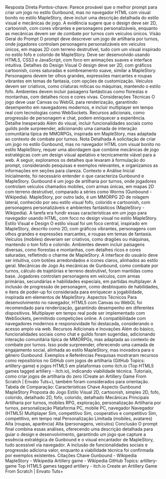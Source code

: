 Resposta Direta
Pontos-chave: Parece provável que o melhor prompt para criar um jogo no estilo Gunbound, mas no navegador HTML com visual bonito no estilo MapleStory, deve incluir uma descrição detalhada do estilo visual e mecânicas de jogo. A evidência sugere que o design deve ser 2D, cartoonish, com cores vibrantes e personagens personalizáveis, enquanto as mecânicas devem ser de combate por turnos com veículos únicos.
Visão Geral do Prompt
O prompt deve descrever um jogo de artilharia por turnos, onde jogadores controlam personagens personalizáveis em veículos únicos, em mapas 2D com terreno destrutível, tudo com um visual inspirado no estilo fofo e colorido de MapleStory. Deve ser desenvolvido usando HTML5, CSS3 e JavaScript, com foco em animações suaves e interface intuitiva.
Detalhes do Design Visual
O design deve ser 2D, com gráficos cartoonish, cores saturadas e sombreamento suave, similar a MapleStory. Personagens devem ter olhos grandes, expressões marcantes e roupas vibrantes em temas de fantasia, com opções de customização. Veículos devem ser criativos, como criaturas míticas ou máquinas, mantendo o estilo fofo. Ambientes devem incluir paisagens fantásticas como florestas e montanhas, com detalhes ricos e cores vivas.
Considerações Técnicas
O jogo deve usar Canvas ou WebGL para renderização, garantindo desempenho em navegadores modernos, e incluir multiplayer em tempo real com tecnologias como WebSockets. Recursos adicionais, como progressão de personagem e chat, podem enriquecer a experiência.
Detalhe Inesperado
Além do visual, incluir funcionalidades sociais como guilds pode surpreender, adicionando uma camada de interação comunitária típica de MMORPGs, inspirada em MapleStory, mas adaptada ao contexto de combate por turnos.
Nota Detalhada
A solicitação de criar um jogo no estilo Gunbound, mas no navegador HTML com visual bonito no estilo MapleStory, requer uma abordagem que combine mecânicas de jogo estratégicas com um design visual apelativo e tecnicamente viável para a web. A seguir, exploramos os detalhes que levaram à formulação do prompt, considerando pesquisas e exemplos relevantes, e organizamos as informações em seções para clareza.
Contexto e Análise Inicial
Inicialmente, foi necessário entender o que caracteriza Gunbound e MapleStory. Gunbound é um jogo de artilharia por turnos, onde jogadores controlam veículos chamados mobiles, com armas únicas, em mapas 2D com terreno destrutível, comparado a séries como Worms (Gunbound - Wikipedia). MapleStory, por outro lado, é um MMORPG 2D de rolagem lateral, conhecido por seu estilo visual fofo, colorido e cartoonish, com personagens personalizáveis e ambientes fantásticos (MapleStory - Wikipedia). A tarefa era fundir essas características em um jogo para navegador usando HTML, com foco no design visual no estilo MapleStory.
Estilo Visual e Design
O estilo visual foi um foco central, inspirado em MapleStory, descrito como 2D, com gráficos vibrantes, personagens com olhos grandes e expressões marcantes, e roupas em temas de fantasia. Veículos (mobiles) deveriam ser criativos, como dragões ou máquinas, mantendo o tom fofo e colorido. Ambientes devem incluir paisagens diversas, como florestas e montanhas, com detalhes ricos e cores saturadas, refletindo o charme de MapleStory. A interface do usuário deve ser intuitiva, com botões arredondados e ícones claros, alinhados ao estilo geral.
Mecânicas de Jogo
As mecânicas de Gunbound, como combate por turnos, cálculo de trajetórias e terreno destrutível, foram mantidas como base. Jogadores controlam personagens em veículos, com armas primárias, secundárias e habilidades especiais, em partidas multiplayer. A inclusão de progressão de personagem, como desbloqueio de habilidades, e itens de poder-up foi considerada para enriquecer a jogabilidade, inspirada em elementos de MapleStory.
Aspectos Técnicos
Para desenvolvimento no navegador, HTML5 com Canvas ou WebGL foi recomendado para renderização, garantindo desempenho em diferentes dispositivos. Multiplayer em tempo real pode ser implementado com WebSockets, permitindo competições online. A compatibilidade com navegadores modernos e responsividade foi destacada, considerando o acesso amplo via web.
Recursos Adicionais e Inovações
Além do básico, funcionalidades sociais como chat e guilds foram sugeridas, adicionando interação comunitária típica de MMORPGs, mas adaptada ao contexto de combate por turnos. Isso pode surpreender, oferecendo uma camada de engajamento social, alinhada ao estilo MapleStory, mas inovadora para o gênero Gunbound.
Exemplos e Referências
Pesquisas mostraram recursos como repositórios no GitHub com jogos de artilharia (GitHub Topics: artillery-game) e jogos HTML5 em plataformas como itch.io (Top HTML5 games tagged artillery - itch.io), indicando viabilidade técnica. Tutoriais, como criar jogos de artilharia do zero (Create an Artillery Game From Scratch | Envato Tuts+), também foram considerados para orientação.
Tabela de Comparação: Características Chave
Aspecto
Gunbound
MapleStory
Proposta do Jogo
Estilo Visual
2D, cartoonish, simples
2D, fofo, colorido, detalhado
2D, fofo, colorido, detalhado
Mecânicas Principais
Artilharia por turnos, mobiles
RPG, exploração, personalização
Artilharia por turnos, personalização
Plataforma
PC, mobile
PC, navegador
Navegador (HTML5)
Multiplayer
Sim, competitivo
Sim, cooperativo e competitivo
Sim, competitivo, em tempo real
Personalização
Limitada (mobiles, avatares)
Alta (roupas, aparência)
Alta (personagens, veículos)
Conclusão
O prompt final combina essas análises, oferecendo uma descrição detalhada para guiar o design e desenvolvimento, garantindo um jogo que capture a essência estratégica de Gunbound e o visual encantador de MapleStory, tudo acessível via navegador. A inclusão de funcionalidades sociais e progressão adiciona valor, enquanto a viabilidade técnica foi confirmada por exemplos existentes.
Citações Chave
Gunbound - Wikipedia
MapleStory - Wikipedia
Artillery game - Wikipedia
GitHub Topics: artillery-game
Top HTML5 games tagged artillery - itch.io
Create an Artillery Game From Scratch | Envato Tuts+
